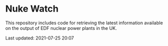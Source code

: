 # Nuke Watch

This repository includes code for retrieving the latest information available on the output of EDF nuclear power plants in the UK.

Last updated: 2021-07-25 20:07